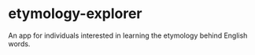 # etymology-explorer
An app for individuals interested in learning the etymology behind English words.

